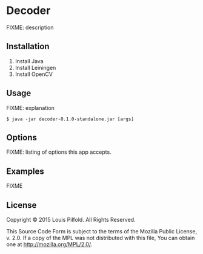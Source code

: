 # Decoder

FIXME: description

## Installation

1. Install Java
2. Install Leiningen
3. Install OpenCV

## Usage

FIXME: explanation

    $ java -jar decoder-0.1.0-standalone.jar [args]

## Options

FIXME: listing of options this app accepts.

## Examples

FIXME

## License

Copyright © 2015 Louis Pilfold. All Rights Reserved.

This Source Code Form is subject to the terms of the Mozilla Public
License, v. 2.0. If a copy of the MPL was not distributed with this
file, You can obtain one at http://mozilla.org/MPL/2.0/.

